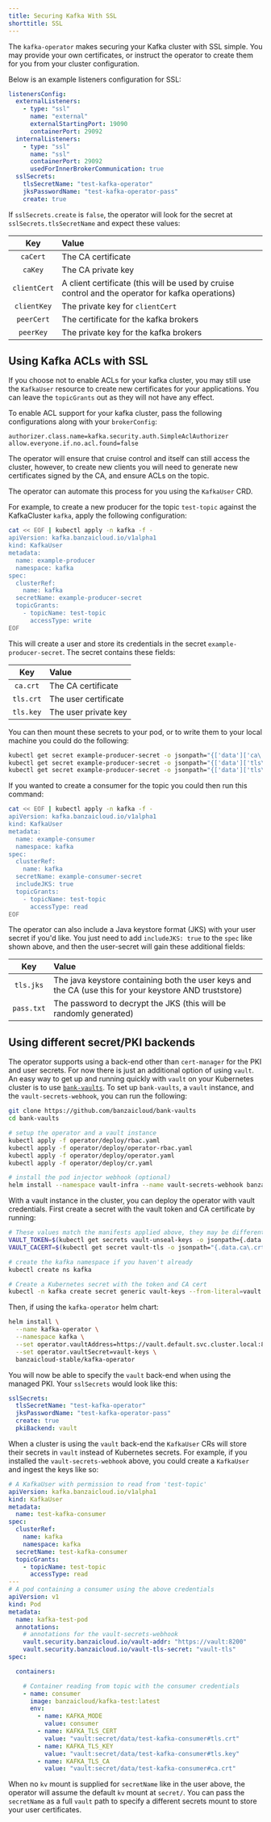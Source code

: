 ```yaml
---
title: Securing Kafka With SSL
shorttitle: SSL
---
```


The `kafka-operator` makes securing your Kafka cluster with SSL simple.
You may provide your own certificates, or instruct the operator to create them for you
from your cluster configuration.

Below is an example listeners configuration for SSL:

```yaml
listenersConfig:
  externalListeners:
    - type: "ssl"
      name: "external"
      externalStartingPort: 19090
      containerPort: 29092
  internalListeners:
    - type: "ssl"
      name: "ssl"
      containerPort: 29092
      usedForInnerBrokerCommunication: true
  sslSecrets:
    tlsSecretName: "test-kafka-operator"
    jksPasswordName: "test-kafka-operator-pass"
    create: true
```

If `sslSecrets.create` is `false`, the operator will look for the secret at `sslSecrets.tlsSecretName` and expect these values:

| Key          | Value              |
|:------------:|:-------------------|
| `caCert`     | The CA certificate |
| `caKey`      | The CA private key |
| `clientCert` | A client certificate (this will be used by cruise control and the operator for kafka operations) |
| `clientKey`  | The private key for `clientCert` |
| `peerCert`   | The certificate for the kafka brokers |
| `peerKey`    | The private key for the kafka brokers |


## Using Kafka ACLs with SSL

If you choose not to enable ACLs for your kafka cluster, you may still use the `KafkaUser` resource to create new certificates for your applications.
You can leave the `topicGrants` out as they will not have any effect.

To enable ACL support for your kafka cluster, pass the following configurations along with your `brokerConfig`:

```
authorizer.class.name=kafka.security.auth.SimpleAclAuthorizer
allow.everyone.if.no.acl.found=false
```

The operator will ensure that cruise control and itself can still access the cluster, however, to create new clients
you will need to generate new certificates signed by the CA, and ensure ACLs on the topic.

The operator can automate this process for you using the `KafkaUser` CRD.

For example, to create a new producer for the topic `test-topic` against the KafkaCluster `kafka`, apply the following configuration:

```bash
cat << EOF | kubectl apply -n kafka -f -
apiVersion: kafka.banzaicloud.io/v1alpha1
kind: KafkaUser
metadata:
  name: example-producer
  namespace: kafka
spec:
  clusterRef:
    name: kafka
  secretName: example-producer-secret
  topicGrants:
    - topicName: test-topic
      accessType: write
EOF
```

This will create a user and store its credentials in the secret `example-producer-secret`. The secret contains these fields:

| Key          | Value                |
|:------------:|:---------------------|
| `ca.crt`     | The CA certificate   |
| `tls.crt`    | The user certificate |
| `tls.key`    | The user private key |

You can then mount these secrets to your pod, or to write them to your local machine you could do the following:

```bash
kubectl get secret example-producer-secret -o jsonpath="{['data']['ca\.crt']}" | base64 -d > ca.crt
kubectl get secret example-producer-secret -o jsonpath="{['data']['tls\.crt']}" | base64 -d > tls.crt
kubectl get secret example-producer-secret -o jsonpath="{['data']['tls\.key']}" | base64 -d > tls.key
```

If you wanted to create a consumer for the topic you could then run this command:

```bash
cat << EOF | kubectl apply -n kafka -f -
apiVersion: kafka.banzaicloud.io/v1alpha1
kind: KafkaUser
metadata:
  name: example-consumer
  namespace: kafka
spec:
  clusterRef:
    name: kafka
  secretName: example-consumer-secret
  includeJKS: true
  topicGrants:
    - topicName: test-topic
      accessType: read
EOF
```

The operator can also include a Java keystore format (JKS) with your user secret if you'd like.
You just need to add `includeJKS: true` to the `spec` like shown above, and then the user-secret will gain these additional fields:

| Key                     | Value                |
|:-----------------------:|:---------------------|
| `tls.jks`               | The java keystore containing both the user keys and the CA (use this for your keystore AND truststore) |
| `pass.txt`              | The password to decrypt the JKS (this will be randomly generated) |

## Using different secret/PKI backends

The operator supports using a back-end other than `cert-manager` for the PKI and user secrets.
For now there is just an additional option of using `vault`.
An easy way to get up and running quickly with `vault` on your Kubernetes cluster is to use [`bank-vaults`](https://github.com/banzaicloud/bank-vaults).
To set up `bank-vaults`, a `vault` instance, and the `vault-secrets-webhook`, you can run the following:

```bash
git clone https://github.com/banzaicloud/bank-vaults
cd bank-vaults

# setup the operator and a vault instance
kubectl apply -f operator/deploy/rbac.yaml
kubectl apply -f operator/deploy/operator-rbac.yaml
kubectl apply -f operator/deploy/operator.yaml
kubectl apply -f operator/deploy/cr.yaml

# install the pod injector webhook (optional)
helm install --namespace vault-infra --name vault-secrets-webhook banzaicloud-stable/vault-secrets-webhook
```

With a vault instance in the cluster, you can deploy the operator with vault credentials.
First create a secret with the vault token and CA certificate by running:

```bash
# These values match the manifests applied above, they may be different for you
VAULT_TOKEN=$(kubectl get secrets vault-unseal-keys -o jsonpath={.data.vault-root} | base64 --decode)
VAULT_CACERT=$(kubectl get secret vault-tls -o jsonpath="{.data.ca\.crt}" | base64 --decode)

# create the kafka namespace if you haven't already
kubectl create ns kafka

# Create a Kubernetes secret with the token and CA cert
kubectl -n kafka create secret generic vault-keys --from-literal=vault.token=${VAULT_TOKEN} --from-literal=ca.crt="${VAULT_CACERT}"
```

Then, if using the `kafka-operator` helm chart:

```bash
helm install \
  --name kafka-operator \
  --namespace kafka \
  --set operator.vaultAddress=https://vault.default.svc.cluster.local:8200 \
  --set operator.vaultSecret=vault-keys \
  banzaicloud-stable/kafka-operator
```

You will now be able to specify the `vault` back-end when using the managed PKI. Your `sslSecrets` would look like this:

```yaml
sslSecrets:
  tlsSecretName: "test-kafka-operator"
  jksPasswordName: "test-kafka-operator-pass"
  create: true
  pkiBackend: vault
```

When a cluster is using the `vault` back-end the `KafkaUser` CRs will store their secrets in `vault` instead of Kubernetes secrets.
For example, if you installed the `vault-secrets-webhook` above, you could create a `KafkaUser` and ingest the keys like so:

```yaml
# A KafkaUser with permission to read from 'test-topic'
apiVersion: kafka.banzaicloud.io/v1alpha1
kind: KafkaUser
metadata:
  name: test-kafka-consumer
spec:
  clusterRef:
    name: kafka
    namespace: kafka
  secretName: test-kafka-consumer
  topicGrants:
    - topicName: test-topic
      accessType: read
---
# A pod containing a consumer using the above credentials
apiVersion: v1
kind: Pod
metadata:
  name: kafka-test-pod
  annotations:
    # annotations for the vault-secrets-webhook
    vault.security.banzaicloud.io/vault-addr: "https://vault:8200"
    vault.security.banzaicloud.io/vault-tls-secret: "vault-tls"
spec:

  containers:

    # Container reading from topic with the consumer credentials
    - name: consumer
      image: banzaicloud/kafka-test:latest
      env:
        - name: KAFKA_MODE
          value: consumer
        - name: KAFKA_TLS_CERT
          value: "vault:secret/data/test-kafka-consumer#tls.crt"
        - name: KAFKA_TLS_KEY
          value: "vault:secret/data/test-kafka-consumer#tls.key"
        - name: KAFKA_TLS_CA
          value: "vault:secret/data/test-kafka-consumer#ca.crt"
```

When no `kv` mount is supplied for `secretName` like in the user above, the operator will assume the default `kv` mount at `secret/`.
You can pass the `secretName` as a full `vault` path to specify a different secrets mount to store your user certificates.
